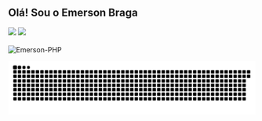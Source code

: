 ## Olá! Sou o Emerson Braga
<div>
<img heigth="180em" src="https://github-readme-stats.vercel.app/api?username=emersonviniciusbraga&show_icons=true&theme=radical&include_all_commits=true&count_private=true"/>
<img heigth="180em" src="https://github-readme-stats.vercel.app/api/top-langs/?username=emersonviniciusbraga&layout=compact&langs_count=7&theme=radical"/>
</div>

<div style="display: inline_block"><br>
  <img align="center" alt="Emerson-PHP" heigth="30" width="40" src="https://raw.githubusercontent.com/devicons/devicon/master/icons/php/php-plains.svg">
</div>

![Snake animation](https://github.com/emersonviniciusbraga/emersonviniciusbraga/blob/output/github-contribution-grid-snake.svg)